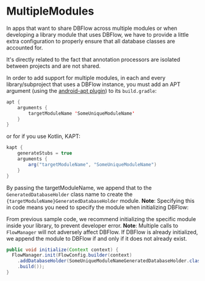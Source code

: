 # MultipleModules

In apps that want to share DBFlow across multiple modules or when developing a library module that uses DBFlow, we have to provide a little extra configuration to properly ensure that all database classes are accounted for.

It's directly related to the fact that annotation processors are isolated between projects and are not shared.

In order to add support for multiple modules, in each and every library/subproject that uses a DBFlow instance, you must add an APT argument \(using the [android-apt plugin](https://bitbucket.org/hvisser/android-apt)\) to its `build.gradle`:

```java
apt {
    arguments {
        targetModuleName 'SomeUniqueModuleName'
    }
}
```

or for if you use Kotlin, KAPT:

```java
kapt {
    generateStubs = true
    arguments {
        arg("targetModuleName", "SomeUniqueModuleName")
    }
}
```

By passing the targetModuleName, we append that to the `GeneratedDatabaseHolder` class name to create the `{targetModuleName}GeneratedDatabaseHolder` module. **Note**: Specifying this in code means you need to specify the module when initializing DBFlow:

From previous sample code, we recommend initializing the specific module inside your library, to prevent developer error. **Note**: Multiple calls to `FlowManager` will not adversely affect DBFlow. If DBFlow is already initialized, we append the module to DBFlow if and only if it does not already exist.

```java
public void initialize(Context context) {
  FlowManager.init(FlowConfig.builder(context)
    .addDatabaseHolder(SomeUniqueModuleNameGeneratedDatabaseHolder.class)
    .build());
}
```

